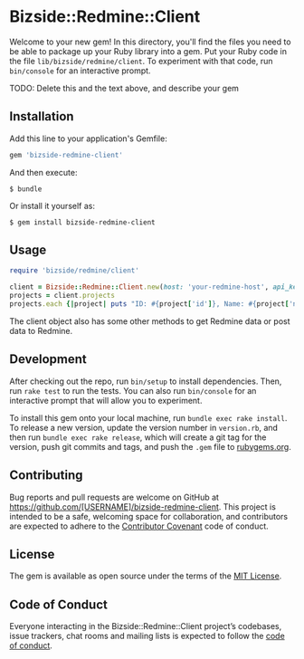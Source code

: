 # Bizside::Redmine::Client

Welcome to your new gem! In this directory, you'll find the files you need to be able to package up your Ruby library into a gem. Put your Ruby code in the file `lib/bizside/redmine/client`. To experiment with that code, run `bin/console` for an interactive prompt.

TODO: Delete this and the text above, and describe your gem

## Installation

Add this line to your application's Gemfile:

```ruby
gem 'bizside-redmine-client'
```

And then execute:

    $ bundle

Or install it yourself as:

    $ gem install bizside-redmine-client

## Usage

```ruby
require 'bizside/redmine/client'

client = Bizside::Redmine::Client.new(host: 'your-redmine-host', api_key: 'your-redmine-account-api-key')
projects = client.projects
projects.each {|project| puts "ID: #{project['id']}, Name: #{project['name']}" } && nil
```

The client object also has some other methods to get Redmine data or post data to Redmine.

## Development

After checking out the repo, run `bin/setup` to install dependencies. Then, run `rake test` to run the tests. You can also run `bin/console` for an interactive prompt that will allow you to experiment.

To install this gem onto your local machine, run `bundle exec rake install`. To release a new version, update the version number in `version.rb`, and then run `bundle exec rake release`, which will create a git tag for the version, push git commits and tags, and push the `.gem` file to [rubygems.org](https://rubygems.org).

## Contributing

Bug reports and pull requests are welcome on GitHub at https://github.com/[USERNAME]/bizside-redmine-client. This project is intended to be a safe, welcoming space for collaboration, and contributors are expected to adhere to the [Contributor Covenant](http://contributor-covenant.org) code of conduct.

## License

The gem is available as open source under the terms of the [MIT License](https://opensource.org/licenses/MIT).

## Code of Conduct

Everyone interacting in the Bizside::Redmine::Client project’s codebases, issue trackers, chat rooms and mailing lists is expected to follow the [code of conduct](https://github.com/[USERNAME]/bizside-redmine-client/blob/master/CODE_OF_CONDUCT.md).
